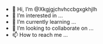 - 👋 Hi, I’m @Xkgjgjchvhccbgxgkhjlh
- 👀 I’m interested in ...
- 🌱 I’m currently learning ...
- 💞️ I’m looking to collaborate on ...
- 📫 How to reach me ...

<!---
Xkgjgjchvhccbgxgkhjlh/Xkgjgjchvhccbgxgkhjlh is a ✨ special ✨ repository because its `README.md` (this file) appears on your GitHub profile.
You can click the Preview link to take a look at your changes.
--->
